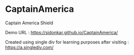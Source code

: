 # CaptainAmerica
Captain America Shield

Demo URL : https://sidonkar.github.io/CaptainAmerica/

Created using single div for learning purposes after visiting : https://a.singlediv.com/
